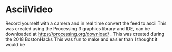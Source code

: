 # AsciiVideo
Record yourself with a camera and in real time convert the feed to ascii
This was created using the Processing 3 graphics library and IDE, can be downloaded at https://processing.org/download/ .
This was created during the 2018 BostonHacks
This was fun to make and easier than I thought it would be
